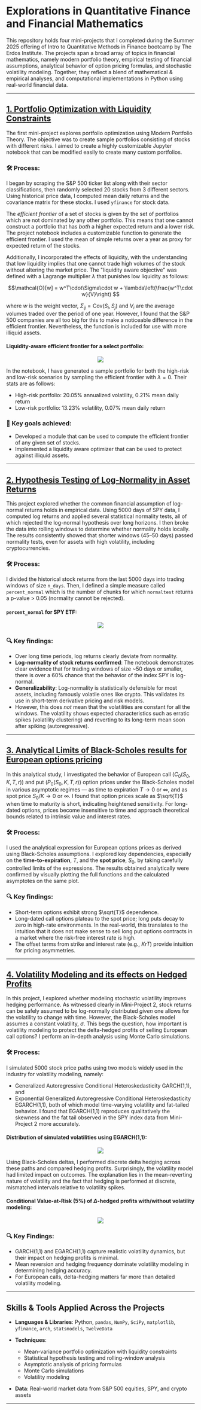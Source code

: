 # Explorations in Quantitative Finance and Financial Mathematics

This repository holds four mini-projects that I completed during the Summer 2025 offering of Intro to Quantitative Methods in Finance bootcamp by The Erdos Institute. The projects span a broad array of topics in financial mathematics, namely modern portfolio theory, empirical testing of financial assumptions, analytical behavior of option pricing formulas, and stochastic volatility modeling. Together, they reflect a blend of mathematical & empirical analyses, and computational implementations in Python using real-world financial data. 

---

## [1. Portfolio Optimization with Liquidity Constraints](https://github.com/jaychandran-padayasi/quant-finance-explorations/blob/main/Portfolio%20Optimization%20(Mini%20Project%201).ipynb)

The first mini-project explores portfolio optimization using Modern Portfolio Theory. The objective was to create sample portfolios consisting of stocks with different risks. I aimed to create a highly customizable Jupyter notebook that can be modified easily to create many custom portfolios. 

### 🛠 Process:
I began by scraping the S\&P 500 ticker list along with their sector classifications, then randomly selected 20 stocks from 3 different sectors. Using historical price data, I computed mean daily returns and the covariance matrix for these stocks. I used `yfinance` for stock data.

The _efficient frontier_ of a set of stocks is given by the set of portfolios which are not dominated by any other portfolio. This means that one cannot construct a portfolio that has _both_ a higher expected return and a lower risk. The project notebook includes a customizable function to generate the efficient frontier. I used the mean of simple returns over a year as proxy for expected return of the stocks.  

Additionally, I incorporated the effects of liquidity, with the understanding that low liquidity implies that one cannot trade high volumes of the stock without altering the market price. The "liquidity aware objective" was defined with a Lagrange multiplier $\lambda$ that punishes low liquidity as follows: 
```math
\mathcal{O}[w] = w^T\cdot\Sigma\cdot w + \lambda\left(\frac{w^T\cdot w}{V}\right) 
```
where $w$ is the weight vector, $\Sigma_{ij} = \text{Cov}(S_i, S_j)$ and $V_i$ are the average volumes traded over the period of one year. However, I found that the S&P 500 companies are all too big for this to make a noticeable difference in the efficient frontier. Nevertheless, the function is included for use with more illiquid assets.
#### Liquidity-aware efficient frontier for a select portfolio:
<p align="center">
  <img src="./Graphs/efficient_frontier.png">
</p>

In the notebook, I have generated a sample portfolio for both the high-risk and low-risk scenarios by sampling the efficient frontier with $\lambda = 0$. Their stats are as follows:

  * High-risk portfolio: 20.05% annualized volatility, 0.21% mean daily return
  * Low-risk portfolio: 13.23% volatility, 0.07% mean daily return

### 🎯 Key goals achieved:
  * Developed a module that can be used to compute the efficient frontier of any given set of stocks.
  * Implemented a liquidity aware optimizer that can be used to protect against illiquid assets.

---

## [2. Hypothesis Testing of Log-Normality in Asset Returns](https://github.com/jaychandran-padayasi/quant-finance-explorations/blob/main/Hypothesis%20Testing%20(Mini%20Project%202).ipynb) 

This project explored whether the common financial assumption of log-normal returns holds in empirical data. Using 5000 days of SPY data, I computed log returns and applied several statistical normality tests, all of which rejected the log-normal hypothesis over long horizons. I then broke the data into rolling windows to determine whether normality holds locally. The results consistently showed that shorter windows (45–50 days) passed normality tests, even for assets with high volatility, including cryptocurrencies.

### 🛠 Process:
I divided the historical stock returns from the last 5000 days into trading windows of size `n_days`. Then, I defined a simple measure called `percent_normal` which is the number of chunks for which `normaltest` returns a p-value > 0.05 (normality cannot be rejected).

#### `percent_normal` for SPY ETF:
<p align="center">
  <img src="./Graphs/percent_normal.png">
</p>

### 🔍  Key findings:
 * Over long time periods, log returns clearly deviate from normality.
 * **Log-normality of stock returns confirmed**: The notebook demonstrates clear evidence that for trading windows of size ~50 days or smaller, there is over a 60% chance that the behavior of the index SPY is log-normal.
 * **Generalizability**: Log-normality is statistically defensible for most assets, including famously volatile ones like crypto. This validates its use in short-term derivative pricing and risk models.
 * However, this does _not_ mean that the volatilities are constant for all the windows. The volatility shows expected characteristics such as erratic spikes (volatility clustering) and reverting to its long-term mean soon after spiking (autoregressive).

---

## [3. Analytical Limits of Black-Scholes results for European options pricing](https://github.com/jaychandran-padayasi/quant-finance-explorations/blob/main/Black-Scholes%20Equation%20(Mini%20Project%203).ipynb)

In this analytical study, I investigated the behavior of European call $(C_0(S_0, K, T, r))$ and put $(P_0(S_0, K, T, r))$ option prices under the Black-Scholes model in various asymptotic regimes — as time to expiration $T \to 0$ or $\infty$, and as spot price $S_0/K \to 0$ or $\infty$. I found that option prices scale as $\sqrt{T}$ when time to maturity is short, indicating heightened sensitivity. For long-dated options, prices become insensitive to time and approach theoretical bounds related to intrinsic value and interest rates.

### 🛠 Process:
I used the analytical expression for European options prices as derived using Black-Scholes assumptions. I explored key dependencies, especially on the **time-to-expiration**, $T$, and the **spot price**, $S_0$, by taking carefully controlled limits of the expressions. The results obtained analytically were confirmed by visually plotting the full functions and the calculated asymptotes on the same plot. 

### 🔍 Key findings:
  * Short-term options exhibit strong $\sqrt{T}$ dependence.
  * Long-dated call options plateau to the spot price; long puts decay to zero in high-rate environments. In the real-world, this translates to the intuition that it does not make sense to sell long put options contracts in a market where the risk-free interest rate is high.
  * The offset terms from strike and interest rate (e.g., $KrT$) provide intuition for pricing asymmetries.

---

## [4. Volatility Modeling and its effects on Hedged Profits](https://github.com/jaychandran-padayasi/quant-finance-explorations/blob/main/Volatility%20Modeling%20(Mini%20Project%204).ipynb)

In this project, I explored whether modeling stochastic volatility improves hedging performance.  As witnessed clearly in Mini-Project 2, stock returns can be safely assumed to be log-normally distributed _given_ one allows for the volatility to change with time. However, the Black-Scholes model assumes a constant volatility, $\sigma$. This begs the question, how important is volatility modeling to protect the delta-hedged profits of selling European call options? I perform an in-depth analysis using Monte Carlo simulations. 


### 🛠 Process:
I simulated 5000 stock price paths using two models widely used in the industry for volatility modeling, namely:
* Generalized Autoregressive Conditional Heteroskedasticity GARCH(1,1), and
* Exponential Generalized Autoregressive Conditional Heteroskedasticity EGARCH(1,1),
  both of which model time-varying volatility and fat-tailed behavior. I found that EGARCH(1,1) reproduces qualitatively the skewness and the fat tail observed in the SPY index data from Mini-Project 2 more accurately.
#### Distribution of simulated volatilities using EGARCH(1,1):
<p align="center">
  <img src="./Graphs/EGARCH(1,1).png">
</p>
  Using Black-Scholes deltas, I performed discrete delta hedging across these paths and compared hedging profits. Surprisingly, the volatility model had limited impact on outcomes. The explanation lies in the mean-reverting nature of volatility and the fact that hedging is performed at discrete, mismatched intervals relative to volatility spikes.
  
#### Conditional Value-at-Risk (5%) of $\Delta$-hedged profits with/without volatility modeling:
<p align="center">
  <img src="./Graphs/CVaR-volatility.png">
</p>

### 🔍 Key Findings:
  * GARCH(1,1) and EGARCH(1,1) capture realistic volatility dynamics, but their impact on hedging profits is minimal.
  * Mean reversion and hedging frequency dominate volatility modeling in determining hedging accuracy.
  * For European calls, delta-hedging matters far more than detailed volatility modeling.

---

## Skills & Tools Applied Across the Projects

* **Languages & Libraries**: Python, `pandas`, `NumPy`, `SciPy`, `matplotlib`, `yfinance`, `arch`, `statsmodels`, `TwelveData`
* **Techniques**:
  * Mean-variance portfolio optimization with liquidity constraints
  * Statistical hypothesis testing and rolling-window analysis
  * Asymptotic analysis of pricing formulas
  * Monte Carlo simulations
  * Volatility modeling
    
* **Data**: Real-world market data from S\&P 500 equities, SPY, and crypto assets

---


